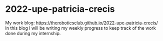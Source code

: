 # 2022-upe-patricia-crecis
My work blog: https://theroboticsclub.github.io/2022-upe-patricia-crecis/
In this blog I will be writing my weekly progress to keep track of the work done during my internship.